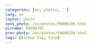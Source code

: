 ```yaml
---
categories: [en, photos, '']
lang: en
layout: photo
next_photo: /en/photos/P0000396.html
picname: P0000395
prev_photo: /en/photos/P0000394.html
tags: [Bishop Cap, Farm]
---
```

